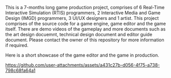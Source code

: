 This is a 7-months long game production project, comprises of 6 Real-Time Interactive Simulation (RTIS) programmers, 2 Interactive Media and Game Design (IMGD) programmers, 3 UI/UX designers and 1 artist. 
This project comprises of the source code for a game engine, game editor and the game itself. There are demo videos of the gameplay and more documents such as the art design docuemnt, technical design document and editor guide document. Please contact the owner of this repository for more information if required.

Here is a short showcase of the game editor and the game in production.

https://github.com/user-attachments/assets/a431c27b-d056-4f75-a738-798c68fa64a1


